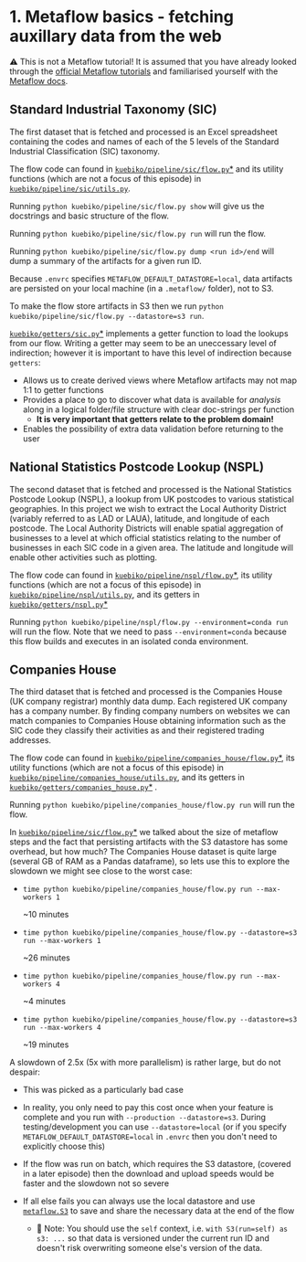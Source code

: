 # 1. Metaflow basics - fetching auxillary data from the web

:warning: This is not a Metaflow tutorial! It is assumed that you have already looked through the [official Metaflow tutorials](https://docs.metaflow.org/getting-started/tutorials) and familiarised yourself with the [Metaflow docs](https://docs.metaflow.org/).

## Standard Industrial Taxonomy (SIC)

The first dataset that is fetched and processed is an Excel spreadsheet containing the codes and names of each of the 5 levels of the Standard Industrial Classification (SIC) taxonomy.

The flow code can found in [`kuebiko/pipeline/sic/flow.py`\*](../pycco/kuebiko/pipeline/sic/flow.html) and its utility functions (which are not a focus of this episode) in [`kuebiko/pipeline/sic/utils.py`](../pycco/kuebiko/pipeline/sic/utils.html).

Running `python kuebiko/pipeline/sic/flow.py show` will give us the docstrings and basic structure of the flow.

Running `python kuebiko/pipeline/sic/flow.py run` will run the flow.

Running `python kuebiko/pipeline/sic/flow.py dump <run id>/end` will dump a summary of the artifacts for a given run ID.

Because `.envrc` specifies `METAFLOW_DEFAULT_DATASTORE=local`, data artifacts are persisted on your local machine (in a `.metaflow/` folder), not to S3.

To make the flow store artifacts in S3 then we run `python kuebiko/pipeline/sic/flow.py --datastore=s3 run`.

[`kuebiko/getters/sic.py`\*](../pycco/kuebiko/getters/sic.html) implements a getter function to load the lookups from our flow.
Writing a getter may seem to be an uneccessary level of indirection; however it is important to have this level of indirection because `getters`:

-   Allows us to create derived views where Metaflow artifacts may not map 1:1 to getter functions
-   Provides a place to go to discover what data is available for _analysis_ along in a logical folder/file structure with clear doc-strings per function
    -   **It is very important that getters relate to the problem domain!**
-   Enables the possibility of extra data validation before returning to the user

## National Statistics Postcode Lookup (NSPL)

The second dataset that is fetched and processed is the National Statistics Postcode Lookup (NSPL), a lookup from UK postcodes to various statistical geographies.
In this project we wish to extract the Local Authority District (variably referred to as LAD or LAUA), latitude, and longitude of each postcode.
The Local Authority Districts will enable spatial aggregation of businesses to a level at which official statistics relating to the number of businesses in each SIC code in a given area.
The latitude and longitude will enable other activities such as plotting.

The flow code can found in [`kuebiko/pipeline/nspl/flow.py`\*](../pycco/kuebiko/pipeline/nspl/flow.html), its utility functions (which are not a focus of this episode) in [`kuebiko/pipeline/nspl/utils.py`](../pycco/kuebiko/pipeline/nspl/utils.html), and its getters in [`kuebiko/getters/nspl.py`\*](../pycco/kuebiko/getters/nspl.html)

Running `python kuebiko/pipeline/nspl/flow.py --environment=conda run` will run the flow. Note that we need to pass `--environment=conda` because this flow builds and executes in an isolated conda environment.

## Companies House

The third dataset that is fetched and processed is the Companies House (UK company registrar) monthly data dump.
Each registered UK company has a company number. By finding company numbers on websites we can match companies to Companies House obtaining information such as the SIC code they classify their activities as and their registered trading addresses.

The flow code can found in [`kuebiko/pipeline/companies_house/flow.py`\*](../pycco/kuebiko/pipeline/companies_house/flow.html), its utility functions (which are not a focus of this episode) in [`kuebiko/pipeline/companies_house/utils.py`](../pycco/kuebiko/pipeline/companies_house/utils.html), and its getters in [`kuebiko/getters/companies_house.py`\*](../pycco/kuebiko/getters/companies_house.html)
.

Running `python kuebiko/pipeline/companies_house/flow.py run` will run the flow.

In [`kuebiko/pipeline/sic/flow.py`\*](../pycco/kuebiko/pipeline/sic/flow.html) we talked about the size of metaflow steps and the fact that persisting artifacts with the S3 datastore has some overhead, but how much?
The Companies House dataset is quite large (several GB of RAM as a Pandas dataframe), so lets use this to explore the slowdown we might see close to the worst case:

-   `time python kuebiko/pipeline/companies_house/flow.py run --max-workers 1`

    ~10 minutes

-   `time python kuebiko/pipeline/companies_house/flow.py --datastore=s3 run --max-workers 1`

    ~26 minutes

-   `time python kuebiko/pipeline/companies_house/flow.py run --max-workers 4`

    ~4 minutes

-   `time python kuebiko/pipeline/companies_house/flow.py --datastore=s3 run --max-workers 4`

    ~19 minutes

A slowdown of 2.5x (5x with more parallelism) is rather large, but do not despair:

-   This was picked as a particularly bad case
-   In reality, you only need to pay this cost once when your feature is complete and you run with `--production --datastore=s3`. During testing/development you can use `--datastore=local` (or if you specify `METAFLOW_DEFAULT_DATASTORE=local` in `.envrc` then you don't need to explicitly choose this)
-   If the flow was run on batch, which requires the S3 datastore, (covered in a later episode) then the download and upload speeds would be faster and the slowdown not so severe
-   If all else fails you can always use the local datastore and use [`metaflow.S3`](https://docs.metaflow.org/metaflow/data#data-in-s3-metaflow.s3) to save and share the necessary data at the end of the flow

    -   :notebook: Note: You should use the `self` context, i.e. `with S3(run=self) as s3: ...` so that data is versioned under the current run ID and doesn't risk overwriting someone else's version of the data.
